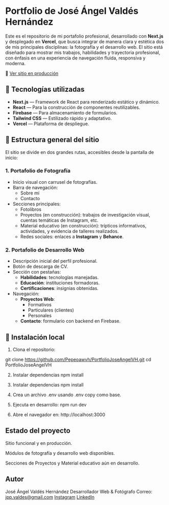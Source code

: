 # Portfolio de José Ángel Valdés Hernández

Este es el repositorio de mi portafolio profesional, desarrollado con **Next.js** y desplegado en **Vercel**, que busca integrar de manera clara y estética dos de mis principales disciplinas: la fotografía y el desarrollo web. El sitio está diseñado para mostrar mis trabajos, habilidades y trayectoria profesional, con énfasis en una experiencia de navegación fluida, responsiva y moderna.

🔗 [Ver sitio en producción](https://joseangelportfolio.vercel.app)

## 🚀 Tecnologías utilizadas

- **Next.js** — Framework de React para renderizado estático y dinámico.
- **React** — Para la construcción de componentes reutilizables.
- **Firebase** — Para almacenamiento de formularios.
- **Tailwind CSS** — Estilizado rápido y adaptativo.
- **Vercel** — Plataforma de despliegue.

## 📂 Estructura general del sitio

El sitio se divide en dos grandes rutas, accesibles desde la pantalla de inicio:

### 1. Portafolio de Fotografía

- Inicio visual con carrusel de fotografías.
- Barra de navegación:
  - Sobre mí
  - Contacto
- Secciones principales:
  - Fotolibros
  - Proyectos (en construcción): trabajos de investigación visual, cuentas temáticas de Instagram, etc.
  - Material educativo (en construcción): trípticos informativos, actividades, y evidencia de talleres realizados.
  - Redes sociales: enlaces a **Instagram** y **Behance**.

### 2. Portafolio de Desarrollo Web

- Descripción inicial del perfil profesional.
- Botón de descarga de CV.
- Sección con pestañas:
  - **Habilidades**: tecnologías manejadas.
  - **Educación**: instituciones formadoras.
  - **Certificaciones**: insignias obtenidas.
- Navegación:
  - **Proyectos Web**:
    - Formativos
    - Particulares (clientes)
    - Personales
  - **Contacto**: formulario con backend en Firebase.

## 🔧 Instalación local

1. Clona el repositorio:

git clone https://github.com/Pepeoawvh/PortfolioJoseAngelVH.git
cd PortfolioJoseAngelVH


2. Instalar dependencias
npm install

2. Instalar dependencias
npm install

3. Crea un archivo .env usando .env copy como base.

4. Ejecuta en desarrollo:
npm run dev

5. Abre el navegador en: http://localhost:3000

## Estado del proyecto
Sitio funcional y en producción.

Módulos de fotografía y desarrollo web disponibles.

Secciones de Proyectos y Material educativo aún en desarrollo.


## Autor
José Ángel Valdés Hernández
Desarrollador Web & Fotógrafo
Correo: jpp.valdes@gmail.com
[Instagram](https://www.instagram.com/joseangel.vh/)
[LinkedIn](https://www.linkedin.com/in/jose-angel-valdes-hernandez/)
